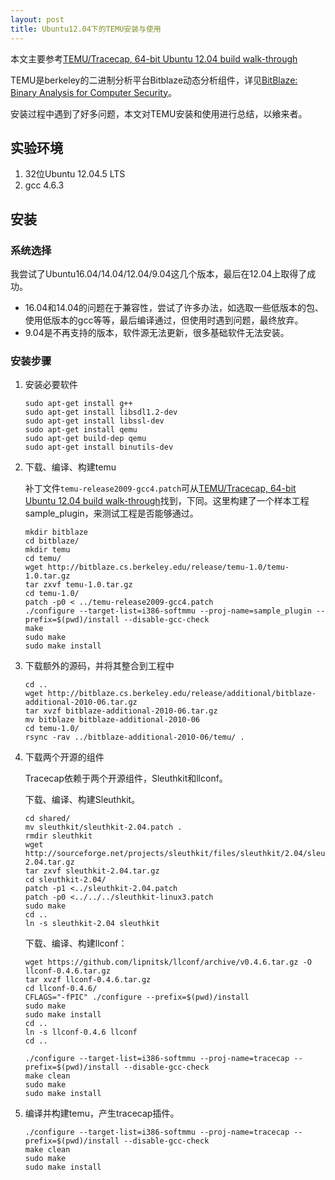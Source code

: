```yaml
---
layout: post
title: Ubuntu12.04下的TEMU安装与使用
---
```


本文主要参考[TEMU/Tracecap, 64-bit Ubuntu 12.04 build walk-through](https://groups.google.com/forum/#!searchin/bitblaze-users/temu%7Csort:relevance/bitblaze-users/QdoY9l8D-ho/GeX8aY2NHOwJ)

TEMU是berkeley的二进制分析平台Bitblaze动态分析组件，详见[BitBlaze: Binary Analysis for Computer Security](http://bitblaze.cs.berkeley.edu/)。

安装过程中遇到了好多问题，本文对TEMU安装和使用进行总结，以飨来者。

## 实验环境

1. 32位Ubuntu 12.04.5 LTS
2. gcc 4.6.3

## 安装

### 系统选择

我尝试了Ubuntu16.04/14.04/12.04/9.04这几个版本，最后在12.04上取得了成功。

* 16.04和14.04的问题在于兼容性，尝试了许多办法，如选取一些低版本的包、使用低版本的gcc等等，最后编译通过，但使用时遇到问题，最终放弃。
* 9.04是不再支持的版本，软件源无法更新，很多基础软件无法安装。

### 安装步骤

1. 安装必要软件

    ```
    sudo apt-get install g++
    sudo apt-get install libsdl1.2-dev
    sudo apt-get install libssl-dev
    sudo apt-get install qemu
    sudo apt-get build-dep qemu
    sudo apt-get install binutils-dev
    ```

2. 下载、编译、构建temu

    补丁文件`temu-release2009-gcc4.patch`可从[TEMU/Tracecap, 64-bit Ubuntu 12.04 build walk-through](https://groups.google.com/forum/#!searchin/bitblaze-users/temu%7Csort:relevance/bitblaze-users/QdoY9l8D-ho/GeX8aY2NHOwJ)找到，下同。这里构建了一个样本工程sample_plugin，来测试工程是否能够通过。

    ```
    mkdir bitblaze
    cd bitblaze/
    mkdir temu
    cd temu/
    wget http://bitblaze.cs.berkeley.edu/release/temu-1.0/temu-1.0.tar.gz
    tar zxvf temu-1.0.tar.gz
    cd temu-1.0/
    patch -p0 < ../temu-release2009-gcc4.patch
    ./configure --target-list=i386-softmmu --proj-name=sample_plugin --prefix=$(pwd)/install --disable-gcc-check
    make
    sudo make
    sudo make install
    ```

3. 下载额外的源码，并将其整合到工程中

    ```
    cd ..
    wget http://bitblaze.cs.berkeley.edu/release/additional/bitblaze-additional-2010-06.tar.gz
    tar xvzf bitblaze-additional-2010-06.tar.gz
    mv bitblaze bitblaze-additional-2010-06
    cd temu-1.0/
    rsync -rav ../bitblaze-additional-2010-06/temu/ .
    ```

4. 下载两个开源的组件

    Tracecap依赖于两个开源组件，Sleuthkit和llconf。

    下载、编译、构建Sleuthkit。

    ```
    cd shared/
    mv sleuthkit/sleuthkit-2.04.patch .
    rmdir sleuthkit
    wget  http://sourceforge.net/projects/sleuthkit/files/sleuthkit/2.04/sleuthkit-2.04.tar.gz
    tar zxvf sleuthkit-2.04.tar.gz
    cd sleuthkit-2.04/
    patch -p1 <../sleuthkit-2.04.patch
    patch -p0 <../../../sleuthkit-linux3.patch
    sudo make
    cd ..
    ln -s sleuthkit-2.04 sleuthkit
    ```

    下载、编译、构建llconf：

    ```
    wget https://github.com/lipnitsk/llconf/archive/v0.4.6.tar.gz -O llconf-0.4.6.tar.gz
    tar xvzf llconf-0.4.6.tar.gz
    cd llconf-0.4.6/
    CFLAGS="-fPIC" ./configure --prefix=$(pwd)/install
    sudo make
    sudo make install
    cd ..
    ln -s llconf-0.4.6 llconf
    cd ..

    ./configure --target-list=i386-softmmu --proj-name=tracecap --prefix=$(pwd)/install --disable-gcc-check
    make clean
    sudo make
    sudo make install
    ```

5. 编译并构建temu，产生tracecap插件。

    ```
    ./configure --target-list=i386-softmmu --proj-name=tracecap --prefix=$(pwd)/install --disable-gcc-check
    make clean
    sudo make
    sudo make install
    ```
